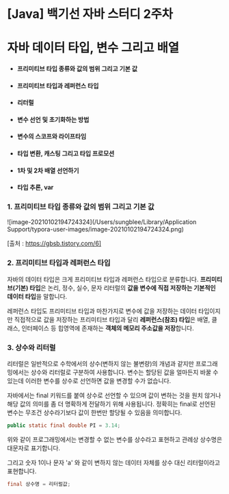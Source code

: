 # [Java] 백기선 자바 스터디 2주차



# 자바 데이터 타입, 변수 그리고 배열

- #### 프리미티브 타입 종류와 값의 범위 그리고 기본 값

- #### 프리미티브 타입과 레퍼런스 타입

- #### 리터럴

- #### 변수 선언 및 초기화하는 방법

- #### 변수의 스코프와 라이프타임

- #### 타입 변환, 캐스팅 그리고 타입 프로모션

- #### 1차 및 2차 배열 선언하기

- #### 타입 추론, var





### 1. 프리미티브 타입 종류와 값의 범위 그리고 기본 값

![image-20210102194724324](/Users/sungblee/Library/Application Support/typora-user-images/image-20210102194724324.png)

[출처 : https://gbsb.tistory.com/6]



### 2. 프리미티브 타입과 레퍼런스 타입

자바의 데이터 타입은 크게 프리미티브 타입과 레퍼런스 타입으로 분류합니다. **프리미티브(기본) 타입**은 논리, 정수, 실수, 문자 리터럴의 **값을 변수에 직접 저장하는 기본적인 데이터 타입**을 말합니다. 

레퍼런스 타입도 프리미티브 타입과 마찬가지로 변수에 값을 저장하는 데이터 타입이지만 직접적으로 값을 저장하는 프리미티브 타입과 달리 **레퍼런스(참조) 타입**은 배열, 클래스, 인터페이스 등 힙영역에 존재하는 **객체의 메모리 주소값을 저장**합니다. 



### 3. 상수와 리터럴

리터럴은 일반적으로 수학에서의 상수(변하지 않는 불변량)의 개념과 같지만 프로그래밍에서는 상수와 리터럴로 구분하여 사용합니다. 변수는 할당된 값을 얼마든지 바꿀 수 있는데 이러한 변수를 상수로 선언하면 값을 변경할 수가 없습니다. 

자바에서는 final 키워드를 붙여 상수로 선언할 수 있으며 값이 변하는 것을 원치 않거나 해당 값의 의미를 좀 더 명확하게 전달하기 위해 사용됩니다. 정확히는 final로 선언된 변수는 무조건 상수라기보다 값이 한번만 할당될 수 있음을 의미합니다.

```java
public static final double PI = 3.14;	
```

위와 같이 프로그래밍에서는 변경할 수 없는 변수를 상수라고 표현하고 관례상 상수명은 대문자로 표기합니다.

그리고 숫자 1이나 문자 'a' 와 같이 변하지 않는 데이터 자체를 상수 대신 리터럴이라고 표현합니다.

```java
final 상수명 = 리터럴값;
```

